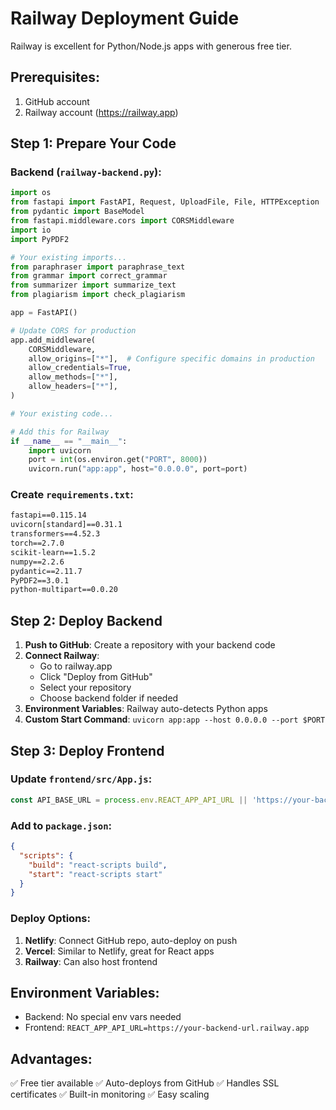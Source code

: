 # Railway Deployment Guide

Railway is excellent for Python/Node.js apps with generous free tier.

## Prerequisites:
1. GitHub account
2. Railway account (https://railway.app)

## Step 1: Prepare Your Code

### Backend (`railway-backend.py`):
```python
import os
from fastapi import FastAPI, Request, UploadFile, File, HTTPException
from pydantic import BaseModel
from fastapi.middleware.cors import CORSMiddleware
import io
import PyPDF2

# Your existing imports...
from paraphraser import paraphrase_text
from grammar import correct_grammar
from summarizer import summarize_text
from plagiarism import check_plagiarism

app = FastAPI()

# Update CORS for production
app.add_middleware(
    CORSMiddleware,
    allow_origins=["*"],  # Configure specific domains in production
    allow_credentials=True,
    allow_methods=["*"],
    allow_headers=["*"],
)

# Your existing code...

# Add this for Railway
if __name__ == "__main__":
    import uvicorn
    port = int(os.environ.get("PORT", 8000))
    uvicorn.run("app:app", host="0.0.0.0", port=port)
```

### Create `requirements.txt`:
```txt
fastapi==0.115.14
uvicorn[standard]==0.31.1
transformers==4.52.3
torch==2.7.0
scikit-learn==1.5.2
numpy==2.2.6
pydantic==2.11.7
PyPDF2==3.0.1
python-multipart==0.0.20
```

## Step 2: Deploy Backend

1. **Push to GitHub**: Create a repository with your backend code
2. **Connect Railway**: 
   - Go to railway.app
   - Click "Deploy from GitHub"
   - Select your repository
   - Choose backend folder if needed
3. **Environment Variables**: Railway auto-detects Python apps
4. **Custom Start Command**: `uvicorn app:app --host 0.0.0.0 --port $PORT`

## Step 3: Deploy Frontend

### Update `frontend/src/App.js`:
```javascript
const API_BASE_URL = process.env.REACT_APP_API_URL || 'https://your-backend-url.railway.app';
```

### Add to `package.json`:
```json
{
  "scripts": {
    "build": "react-scripts build",
    "start": "react-scripts start"
  }
}
```

### Deploy Options:
1. **Netlify**: Connect GitHub repo, auto-deploy on push
2. **Vercel**: Similar to Netlify, great for React apps
3. **Railway**: Can also host frontend

## Environment Variables:
- Backend: No special env vars needed
- Frontend: `REACT_APP_API_URL=https://your-backend-url.railway.app`

## Advantages:
✅ Free tier available
✅ Auto-deploys from GitHub
✅ Handles SSL certificates
✅ Built-in monitoring
✅ Easy scaling
